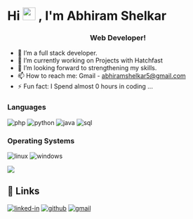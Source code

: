 # Hi <img src="https://media.giphy.com/media/hvRJCLFzcasrR4ia7z/giphy.gif" width="29px"> , I'm Abhiram Shelkar

<h3 align="center">Web Developer!</h3>


- 🔭 I’m a full stack developer.
- 🌱 I’m currently working on Projects with Hatchfast
- 👯 I’m looking forward to strengthening my skills.
- 📫 How to reach me: Gmail - abhiramshelkar5@gmail.com
- ⚡ Fun fact: I Spend almost 0 hours in coding ...

### Languages

![php](https://img.shields.io/badge/Php-323330?style=for-the-badge&logo=php&logoColor=F7DF1E)
![python](https://img.shields.io/badge/Pyhton-323330?style=for-the-badge&logo=python&logoColor=F7DF1E)
![java](https://img.shields.io/badge/Java-323330?style=for-the-badge&logo=java&logoColor=F7DF1E)
![sql](https://img.shields.io/badge/sql-323330?style=for-the-badge&logo=sql&logoColor=F7DF1E)


### Operating Systems

![linux](https://img.shields.io/badge/linux-E34F26?style=for-the-badge&logo=linux&logoColor=white)
![windows](https://img.shields.io/badge/windows-1572B6?style=for-the-badge&logo=windows&logoColor=white)


<img src="https://github-readme-stats.vercel.app/api?username=Abhiram-svg01&&show_icons=true&title_color=ffffff&icon_color=bb2acf&text_color=daf7dc&bg_color=151515">



## 🔗 Links

[![linked-in](https://img.shields.io/badge/Linked_In-0077B5?style=for-the-badge&logo=LinkedIn&logoColor=white)](https://www.linkedin.com/in/abhiram-shelkar-4891631b8/)
[![github](https://img.shields.io/badge/GitHub-000000?style=for-the-badge&logo=GitHub&logoColor=white)](https://github.com/Abhiram-svg01)
[![gmail](https://img.shields.io/badge/Gmail-D14836?style=for-the-badge&logo=Gmail&logoColor=white)](mailto:abhiramshelkar5@gmail.com)
